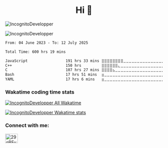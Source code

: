 <h1 align="center">Hi 👋</h1>

<p align="left"> <img src="https://komarev.com/ghpvc/?username=IncognitoDevelopper&label=Profile%20views&color=0e75b6&style=flat" alt="IncognitoDevelopper" /> </p>

<p><img align="center" src="https://github-readme-stats.vercel.app/api/top-langs?username=IncognitoDevelopper&show_icons=true&theme=onedark&locale=en&layout=compact" alt="IncognitoDevelopper" /></p>

<!--START_SECTION:waka-->

```txt
From: 04 June 2023 - To: 12 July 2025

Total Time: 600 hrs 19 mins

JavaScript                 191 hrs 33 mins ⣿⣿⣿⣿⣿⣿⣿⣿⣀⣀⣀⣀⣀⣀⣀⣀⣀⣀⣀⣀⣀⣀⣀⣀⣀   31.91 %
C++                        150 hrs         ⣿⣿⣿⣿⣿⣿⣄⣀⣀⣀⣀⣀⣀⣀⣀⣀⣀⣀⣀⣀⣀⣀⣀⣀⣀   24.99 %
C                          107 hrs 27 mins ⣿⣿⣿⣿⣦⣀⣀⣀⣀⣀⣀⣀⣀⣀⣀⣀⣀⣀⣀⣀⣀⣀⣀⣀⣀   17.90 %
Bash                       17 hrs 51 mins  ⣶⣀⣀⣀⣀⣀⣀⣀⣀⣀⣀⣀⣀⣀⣀⣀⣀⣀⣀⣀⣀⣀⣀⣀⣀   02.97 %
YAML                       17 hrs 6 mins   ⣶⣀⣀⣀⣀⣀⣀⣀⣀⣀⣀⣀⣀⣀⣀⣀⣀⣀⣀⣀⣀⣀⣀⣀⣀   02.85 %
```

<!--END_SECTION:waka-->

### Wakatime coding time stats

[![IncognitoDevelopper All Wakatime](https://wakatime.com/badge/user/d376a31a-55dc-4356-a1dc-d0f415919c69.svg?style=for-the-badge)](https://wakatime.com/@d376a31a-55dc-4356-a1dc-d0f415919c69)

[![IncognitoDevelopper Wakatime stats](https://github-readme-stats.vercel.app/api/wakatime?username=@IncognitoDevelopper&theme=dark&layout=compact&hide=AUTO_DETECTED)](https://wakatime.com/@d376a31a-55dc-4356-a1dc-d0f415919c69)

<h3 align="left">Connect with me:</h3>
<p align="left">
<a href="https://discord.gg/29gBFyh" target="blank"><img align="center" src="https://raw.githubusercontent.com/rahuldkjain/github-profile-readme-generator/master/src/images/icons/Social/discord.svg" alt="29gBFyh" height="30" width="40" /></a>
</p>
